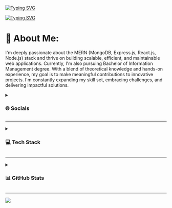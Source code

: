 [![Typing SVG](https://readme-typing-svg.demolab.com?font=Fira+Code&weight=500&size=32&duration=1&color=70A5FD&center=true&repeat=false&random=false&width=1000&lines=Namaste!+I+am+Ishan)](https://git.io/typing-svg)

[![Typing SVG](https://readme-typing-svg.demolab.com?font=Fira+Code&weight=500&size=32&duration=4000&pause=1000&color=70A5FD&center=true&random=false&width=1000&lines=Full-Stack+developer+in+training;JavaScript+Explorer)](https://git.io/typing-svg)

# 💫 About Me:
I'm deeply passionate about the MERN (MongoDB, Express.js, React.js, Node.js) stack and thrive on building scalable, efficient, and maintainable web applications. Currently, I'm also pursuing Bachelor of Information Management degree. With a blend of theoretical knowledge and hands-on experience, my goal is to make meaningful contributions to innovative projects. I'm constantly expanding my skill set, embracing challenges, and delivering impactful solutions.


<details>
   <summary><h3>🌐 Socials</h3></summary>

[![LinkedIn](https://img.shields.io/badge/LinkedIn-%230077B5.svg?logo=linkedin&logoColor=white)](https://www.linkedin.com/in/ishan-pradhan72/) 

</details>

---

<details>
   <summary><h3>💻 Tech Stack</h3></summary>

  ```js
const TechStacks = {

   Languages: "HTML5, CSS3, JavaScript, TypeScript, php, java",

   Frameworks_and_Libraries: "React, TailwindCSS, Chart.js, Express.js, Node.js, React Query, React Router, NPM, React Hook Form",

   Databases_and_CloudHosting: "GitHub pages, MongoDB, MySQL, Supabase, Vercel, Netlify",

   Software_and_Tools: "Adobe, Visual Studio Code, Figma"
    
 }
  ```
</details>

---

<details>
   <summary><h3>📊 GitHub Stats</h3></summary>
  <img src="https://github-readme-streak-stats.herokuapp.com/?user=Ishan-Pradhan&theme=tokyonight&hide_border=false" alt="GitHub Streak" />
<br />
  <img src="https://github-readme-stats.vercel.app/api?username=Ishan-Pradhan&theme=tokyonight&hide_border=false&include_all_commits=true&count_private=true" alt="GitHub Stats" />
  <br />
  <img src="https://github-readme-stats.vercel.app/api/top-langs/?username=Ishan-Pradhan&theme=tokyonight&hide_border=false&include_all_commits=true&count_private=true&layout=compact" alt="Top Languages" />
</details>

---

[![](https://visitcount.itsvg.in/api?id=Ishan-Pradhan&icon=0&color=6)](https://visitcount.itsvg.in)

